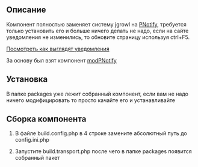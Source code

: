 ## Описание

Компонент полностью заменяет систему jgrowl на [PNotify](https://github.com/sciactive/pnotify), требуется только установить его и больше ничего делать не надо, если на сайте уведомления не изменились, то обновите страницу используя ctrl+F5.

[Посмотреть как выглядят уведомления](http://s12531.h9.modhost.pro/)

За основу был взят компонент [modPNotify](https://github.com/vgrish/modPNotify) 

## Установка

В папке packages уже лежит собранный компонент, если вам не надо ничего модифицировать то просто качайте его и устанавливайте

## Сборка компонента

1. В файле build.config.php в 4 строке замените абсолютный путь до config.ini.php

2. Запустите build.transport.php после чего в папке packages появится собранный пакет
